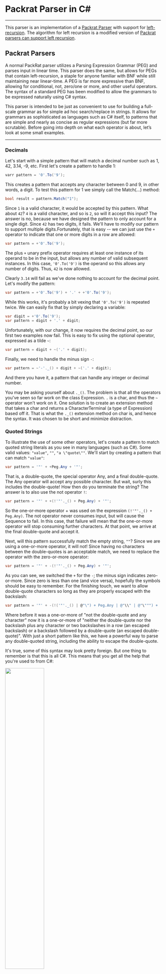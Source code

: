 # Packrat Parser in C#
---
This parser is an implementation of a [Packrat Parser](http://en.wikipedia.org/wiki/Parsing_expression_grammar) with support for [left-recursion](http://en.wikipedia.org/wiki/Left_recursion). The algorithm for left recursion is a modified version of
[Packrat parsers can support left recursion](http://dl.acm.org/citation.cfm?id=1328408.1328424). 

## Packrat Parsers

A normal PackRat parser utilizes a Parsing Expression Grammar (PEG) and parses input in linear time.  This parser does the same, but allows for PEGs that contain left-recursion, a staple for anyone familiar with BNF while still maintaining near linear-time. A PEG is far more expressive than BNF, allowing for conditional, not, zero/one or more, and other useful operators.  The syntax of a standard PEG has been modified to allow the grammars to be expressed naturally using C# syntax.

This parser is intended to be just as convenient to use for building a full-scale grammar as for simple ad hoc search/replace in strings.  It allows for grammars as sophisticated as languages such as C# itself, to patterns that are simple and nearly as 
concise as regular expressions (but far more scrutable). Before going into depth on what each operator is about, let’s look at 
some small examples.

---

### Decimals

Let's start with a simple pattern that will match a decimal number such as 1, 42, 3.14, -9, etc. First let's create a pattern to handle 1:

``` c#
varr pattern = '0'.To('9');
```

This creates a pattern that accepts any character between 0 and 9, in other words, a digit.  To test this pattern for 1 we simply call the Match(...) method:

``` c#
bool result = pattern.Match("1");
```

Since `1` is a valid character, it would be accepted by this pattern.  What about `42`?  `4` is a valid character, and so is `2`, so will it accept this input?   The answer is no, because we have designed the pattern to only account for a single digit. Since `42` has two digits, it fails. We'll have to modify our pattern to support multiple digits.Fortunately, that is easy -- we can just use the `+` operator to indicate that one or more digits in a row are allowed:

``` c#
var pattern = +'0'.To('9');
```

The plus `+` unary prefix operator requires at least one instance of its operand to be in the input, but allows any number of valid subsequent instances.  In this case, `'0'.To('9')` is the operand so this allows any number of digits.  Thus, `42` is now allowed.

Clearly `3.14` will fail as we've done nothing to account for the decimal point.  Let's modify the pattern:

``` c#
var pattern = +'0'.To('9') + '.' + +'0'.To('9');
```

While this works, it's probably a bit vexing that `'0'.To('9')` is repeated twice.  We can easily fix that by simply declaring a variable:

``` c#
var digit = +'0'.To('9');
var pattern = digit + '.' + digit;
```

Unfortunately, with our change, it now requires the decimal point, so our first two examples now fail.  This is easy to fix using the optional operator, expressed as a tilde `~`:

``` c#
var pattern = digit + ~('.' + digit);
```

Finally, we need to handle the minus sign `-`:

``` c#
var pattern = ~'-'._() + digit + ~('.' + digit);
```

And there you have it, a pattern that can handle any integer or decimal number.

You may be asking yourself about `._()`.  The problem is that all the operators you've seen so far work on the class Expression. `.` is a char, and thus the `~` operator won't work on it.   One solution is to create an extension method that takes a char and returns a CharacterTerminal (a type of Expression) based off it.  That is what the `._()` extension method on char is, and hence the syntax.  It was chosen to be short and minimize distraction.

### Quoted Strings

To illustrate the use of some other operators, let's create a pattern to match quoted string literals as you see in many languages (such as C#).  Some valid values:  `"value"`, `""`, `"a \"quote\""`.   We'll start by creating a pattern that can match `"value"`:

``` c#
var pattern = '"' + +Peg.Any + '"';
```

That is, a double-quote, the special operator Any, and a final double-quote.  The Any operator will accept any possible character.  But wait, surly this includes the double-quote!  How then do you terminate the string?  The answer is to also use the not operator `!`:

``` c#
var pattern = '"' + +(!'"'._() + Peg.Any) + '"';
```

So the one-or-more operator + was used on the expression `(!'"'._() + Peg.Any)`.  The not operator never consumes input, but will cause the Sequence to fail.  In this case, that failure will mean that the one-or-more operator will stop consuming further characters.  At that point, we arrive at the final double-quote and accept it. 

Next, will this pattern successfully match the empty string, `""`?  Since we are using a one-or-more operator, it will not!  Since having no characters between the double-quotes is an acceptable match, we need to replace the operator with the zero-or-more operator:

``` c#
var pattern = '"' + -(!'"'._() + Peg.Any) + '"';
```

As you can see, we switched the `+` for the `-`; the minus sign indicates zero-or-more.  Since zero is less than one (and vice versa), hopefully the symbols should be easy to remember. For the finishing touch, we want to allow double-quote characters so long as they are properly escaped with the backslash:

``` c#
var pattern = '"' + -(!('"'._() | @"\") + Peg.Any | @"\\" | @"\""") + '"';
```

Where before it was a one-or-more of "not the double-quote and any character" now it is a one-or-more of "neither the double-quote nor the backslash plus any character or two backslashes in a row (an escaped backslash) or a backslash followed by a double-quote (an escaped double-quote)".  With just a short pattern like this, we have a powerful way to parse any double-quoted string, including the ability to escape the double-quote. 

It's true, some of this syntax may look pretty foreign.  But one thing to remember is that this is all C#.  This means that you get all the help that you're used to from C#:

<img src="https://github.com/kswoll/npeg/blob/master/Docs/PEG1.png?raw=true" width="50%">

## API Reference

A PEG is built by composing complex expressions together based on simpler ones.   When they are composed inline as C# expressions and statements, they are referred to as patterns.  (These are what you saw in the two samples above)  Patterns are concise and easy to whip up when the need arises. Some disadvantages to them are that they are anonymous and they cannot support recursion.   For example, we earlier declared digit this way:

``` c#
var digit = +'0'.To('9');
var pattern = digit + '.' + digit;
```

`pattern.ToString()` would yield `"? + '.' + ?"`.  If you want more readable strings, it is possible to name them explicitly:

``` c#
var digit = +'0'.To('9').Name("digit");
```

Feels a little dirty to type `"digit"` twice but now, `pattern.ToString()` would yield `"digit + '.' + digit"` -- just as you typed it.  

Patterns also cannot support recursion.  For example, this simple domain name pattern is not possible:

``` c#
var word = +'a'.To('Z');
var domain = domain + '.' + word | word;
```

This fails because we are trying to use domain before we have finished declaring it.  An alternative approach is to define a class that represents your syntax, and this is called a grammar.  A grammar is composed of a series of instance methods that return an Expression.  Each method represents a nonterminal.  (We created a nonterminal in the above example when we called `.Name("digit"))`.   A grammar for the above domain pattern would be:

``` c#
public class DomainGrammar : Grammar<DomainGrammar>
{
    public virtual Expression Domain()
    {
        return Domain() + '.' + Word() | Word();
    }

    public virtual Expression Word()
    {
        return +'a'.To('Z');
    }
}
```

As you can see, using this syntax it is possible for `Domain()` to recursively call itself.   Also, the nonterminals in a grammar are automatically named, saving you the step of calling the `.Name(...)` method as earlier. Grammars also have the advantage of publicly exposing the nonterminals in a way that is accessible for later mapping.   They are especially suited for constructing grammars for more complex languages, though can be used for the simplest patterns if desired.  

Now let's take a look at all the expressions you have available to you.

### Sequence (+)

A sequence allows you to define a string of expressions that must be satisfied.  It overloads the `+` operator so use it in the same way to concatenate two expressions together.

``` c#
    '@' + Peg.Any
```

This expression would allow any string that starts with a `@` symbol.

### Ordered Choice (|)

The ordered choice allows you to provide a set of possible patterns that will match.  Important: this operator evaluates from left to right.  That means the first match will be chosen, even if there is a potentially better match in a later choice.  As this is C#, it has lower precedence than the sequence `+` operator.  This means that by default (without parentheses) an ordered choice is composed of sequences (or even simpler expressions).  For example,

``` c#
'a' | 'b' + 'c'
```

This pattern allows `"a"` or `"bc"`, but not `"ab"` and not `"bc"`.  In other words, it's a choice between `'a'` or `'b'` + `'c'`.  What if we wanted a choice between `'a'` or `'b'` and then plus `'c'`?   Just use parentheses:

``` c#
('a' | 'b') + 'c'
```

Now the strings "ac" and "bc" are accepted.

### One Or More (+)

While the same symbol as the Sequence operator, this uses the `+` unary prefix operator, and not the `+` binary operator.  Whatever expression follows the `+` may repeat any number of times but at least one iteration must match.

``` c#
+'a'._() + 'b'
```

This pattern must start with the `a` character and can be followed by any number of additional `a` characters, so long as it ends with a `b`.  So `"ab"`, `"aab"`, and `"aaaab"` are all valid, but `"b"` is not.

### Zero Or More (-)

Exactly like the one-or-more operator except it does not require at least one match.  In practice this acts like the "optional" variant of the one-or-more operator. 

``` c#
-'a'._() + 'b'
```

This pattern will accept any number of `a` characters (including none) followed by a `b`.  So `"ab"`, `"aab"`, and `"b"` are all valid.

### Optional (~)

Whatever expression follows the operator is considered optional.  This means that if the expression accepts the input, then it is used.  If, however, the expression fails to accept the input, it is ignored and parsing proceeds to the subsequent expression.

``` c#
'a' + ~'b'._() + 'c'
```

Here the 'b' is optional so "abc" and "ac" are valid.
 
### And 
 
The operand must be satisfied.  However, even upon success no input is consumed.  Often used at the end of a sequence to verify that the input that follows the current sequence has a certain value.

``` c#
'a'._() + 'b' + !'c'._().And() + Peg.Any
```

Here we say, "allow the sequence of characters `a`, followed by `b`, *not* followed by `c`, but otherwise followed by any other character.
